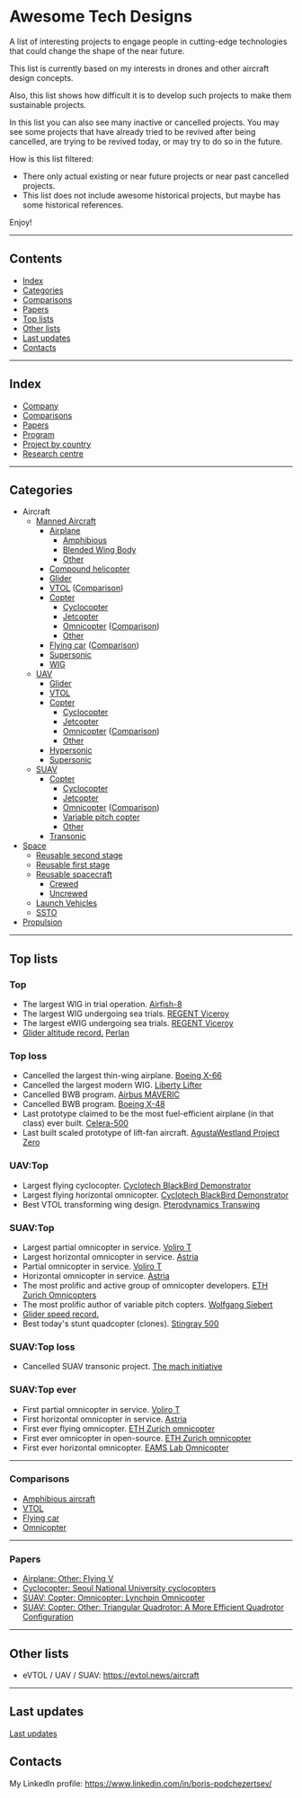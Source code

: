 Awesome Tech Designs
====================

A list of interesting projects to engage people in cutting-edge technologies that could change the shape of the near future.

This list is currently based on my interests in drones and other aircraft design concepts.

Also, this list shows how difficult it is to develop such projects to make them sustainable projects.

In this list you can also see many inactive or cancelled projects.
You may see some projects that have already tried to be revived after being cancelled, are trying to be revived today, or may try to do so in the future.

How is this list filtered:
- There only actual existing or near future projects or near past cancelled projects.
- This list does not include awesome historical projects, but maybe has some historical references.

Enjoy!



---
## Contents

- [Index](#index)
- [Categories](#categories)
- [Comparisons](#comparisons)
- [Papers](#papers)
- [Top lists](#top-lists)
- [Other lists](#other-lists)
- [Last updates](#last-updates)
- [Contacts](#contacts)



---
## Index

- [Company](Company.md)
- [Comparisons](#comparisons)
- [Papers](#papers)
- [Program](Program.md)
- [Project by country](ProjectByCountry.md)
- [Research centre](ResearchCentre.md)



---
## Categories

- Aircraft
  - [Manned Aircraft](Aircraft.md)
    - [Airplane](Airplane.md)
      - [Amphibious](Airplane.Amphibious.md)
      - [Blended Wing Body](Airplane.BlendedWingBody.md)
      - [Other](Airplane.Other.md)
    - [Compound helicopter](CompoundHelicopter.md)
    - [Glider](Glider.md#manned)
    - [VTOL](VTOL.md) ([Comparison](VTOL.md#comparison))
    - [Copter](Copter.md)
      - [Cyclocopter](Cyclocopter.md#manned)
      - [Jetcopter](Jetcopter.md#manned)
      - [Omnicopter](Omnicopter.md#manned) ([Comparison](Omnicopter.md#comparison))
      - [Other](Copter.Other.md)
    - [Flying car](FlyingCar.md) ([Comparison](FlyingCar.md#comparison))
    - [Supersonic](Supersonic.md#manned-supersonic)
    - [WIG](WIG.md)
  - [UAV](UAV.md)
    - [Glider](Glider.md#uav)
    - [VTOL](UAV.VTOL.md)
    - [Copter](Copter.md)
      - [Cyclocopter](Cyclocopter.md#uav)
      - [Jetcopter](Jetcopter.md#uav)
      - [Omnicopter](Omnicopter.md#uav) ([Comparison](Omnicopter.md#comparison))
      - [Other](UAV.Copter.md#other)
    - [Hypersonic](Supersonic.md#uav-hypersonic)
    - [Supersonic](Supersonic.md#uav-supersonic)
  - [SUAV](SUAV.md)
    - [Copter](SUAV.Copter.md)
      - [Cyclocopter](Cyclocopter.md#suav)
      - [Jetcopter](Jetcopter.md#suav)
      - [Omnicopter](Omnicopter.md#suav) ([Comparison](Omnicopter.md#comparison))
      - [Variable pitch copter](SUAV.Copter.md#variable-pitch-copter)
      - [Other](SUAV.Copter.md#other)
    - [Transonic](Supersonic.md#suav-transonic)
- [Space](Space.md)
  - [Reusable second stage](Space.md#reusable-second-stage)
  - [Reusable first stage](Space.md#reusable-first-stage)
  - [Reusable spacecraft](Space.md#reusable-spacecraft)
    - [Crewed](Space.md#crewed)
    - [Uncrewed](Space.md#uncrewed)
  - [Launch Vehicles](Space.md#launch-vehicles)
  - [SSTO](Space.md#ssto)
- [Propulsion](Propulsion.md)



---
## Top lists


### Top
- The largest WIG in trial operation. [Airfish-8](WIG.md#airfish-8)
- The largest WIG undergoing sea trials. [REGENT Viceroy](WIG.md#regent-viceroy)
- The largest eWIG undergoing sea trials. [REGENT Viceroy](WIG.md#regent-viceroy)
- [Glider altitude record.](Glider.md#altitude-record) [Perlan](Glider.md#perlan)


### Top loss
- Cancelled the largest thin-wing airplane. [Boeing X-66](Airplane.Other.md#boeing-x-66)
- Cancelled the largest modern WIG. [Liberty Lifter](WIG.md#liberty-lifter)
- Cancelled BWB program. [Airbus MAVERIC](Airplane.BlendedWingBody.md#airbus-maveric)
- Cancelled BWB program. [Boeing X-48](Airplane.BlendedWingBody.md#boeing-x-48)
- Last prototype claimed to be the most fuel-efficient airplane (in that class) ever built. [Celera-500](Airplane.Other.md#celera-500)
- Last built scaled prototype of lift-fan aircraft. [AgustaWestland Project Zero](UAV.VTOL.md#agustawestland-project-zero)


### UAV:Top
- Largest flying cyclocopter. [Cyclotech BlackBird Demonstrator](Cyclocopter.md#cyclotech-blackbird-demonstrator)
- Largest flying horizontal omnicopter. [Cyclotech BlackBird Demonstrator](Cyclocopter.md#cyclotech-blackbird-demonstrator)
- Best VTOL transforming wing design. [Pterodynamics Transwing](UAV.VTOL.md#transwing)

 
### SUAV:Top
- Largest partial omnicopter in service. [Voliro T](Omnicopter.md#voliro-t)
- Largest horizontal omnicopter in service. [Astria](Omnicopter.md#astria)
- Partial omnicopter in service. [Voliro T](Omnicopter.md#voliro-t)
- Horizontal omnicopter in service. [Astria](Omnicopter.md#astria)
- The most prolific and active group of omnicopter developers. [ETH Zurich Omnicopters](ResearchCentre.md#eth-zurich)
- The most prolific author of variable pitch copters. [Wolfgang Siebert](SUAV.Copter.md#wolfgang-sieberts-variable-pitch-copters)
- [Glider speed record.](Glider.md#suav-speed-record)
- Best today's stunt quadcopter (clones). [Stingray 500](SUAV.Copter.md#stingray-500)


### SUAV:Top loss
- Cancelled SUAV transonic project. [The mach initiative](Supersonic.md#the-mach-initiative)


### SUAV:Top ever
- First partial omnicopter in service. [Voliro T](Omnicopter.md#voliro-t)
- First horizontal omnicopter in service. [Astria](Omnicopter.md#astria)
- First ever flying omnicopter. [ETH Zurich omnicopter](Omnicopter.md#eth-omnicopter)
- First ever omnicopter in open-source. [ETH Zurich omnicopter](Omnicopter.md#eth-omnicopter)
- First ever horizontal omnicopter. [EAMS Lab Omnicopter](Omnicopter.md#eams-lab-omnicopter)



---
### Comparisons
- [Amphibious aircraft](Airplane.Amphibious.md#comparison)
- [VTOL](VTOL.md#comparison)
- [Flying car](FlyingCar.md#comparison)
- [Omnicopter](Omnicopter.md#comparison)



---
### Papers
- [Airplane: Other: Flying V](Airplane.Other.md#flying-v-papers)
- [Cyclocopter: Seoul National University cyclocopters](Cyclocopter.md#seoul-national-university-cyclocopters-papers)
- [SUAV: Copter: Omnicopter: Lynchpin Omnicopter](Omnicopter.md#lynchpin-omnicopter-papers)
- [SUAV: Copter: Other: Triangular Quadrotor: A More Efficient Quadrotor Configuration](SUAV.Copter.md#triangular-quadrotor-a-more-efficient-quadrotor-configuration-papers)



---
## Other lists

- eVTOL / UAV / SUAV: <https://evtol.news/aircraft>



---
## Last updates

  [Last updates](updates.md)



## Contacts

My LinkedIn profile: <https://www.linkedin.com/in/boris-podchezertsev/>


